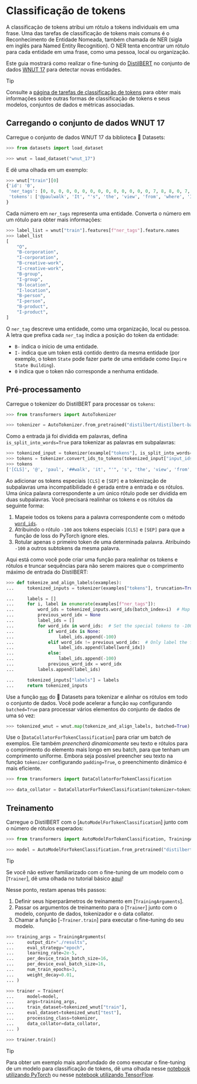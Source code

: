 <!--Copyright 2022 The HuggingFace Team. All rights reserved.

Licensed under the Apache License, Version 2.0 (the "License"); you may not use this file except in compliance with
the License. You may obtain a copy of the License at

http://www.apache.org/licenses/LICENSE-2.0

Unless required by applicable law or agreed to in writing, software distributed under the License is distributed on
an "AS IS" BASIS, WITHOUT WARRANTIES OR CONDITIONS OF ANY KIND, either express or implied. See the License for the
specific language governing permissions and limitations under the License.

⚠️ Note that this file is in Markdown but contain specific syntax for our doc-builder (similar to MDX) that may not be
rendered properly in your Markdown viewer.

-->

# Classificação de tokens

<Youtube id="wVHdVlPScxA"/>

A classificação de tokens atribui um rótulo a tokens individuais em uma frase. Uma das tarefas de classificação de tokens mais comuns é o Reconhecimento de Entidade Nomeada, também chamada de NER (sigla em inglês para Named Entity Recognition). O NER tenta encontrar um rótulo para cada entidade em uma frase, como uma pessoa, local ou organização.

Este guia mostrará como realizar o fine-tuning do [DistilBERT](https://huggingface.co/distilbert/distilbert-base-uncased) no conjunto de dados [WNUT 17](https://huggingface.co/datasets/wnut_17) para detectar novas entidades.

> [!TIP]
> Consulte a [página de tarefas de classificação de tokens](https://huggingface.co/tasks/token-classification) para obter mais informações sobre outras formas de classificação de tokens e seus modelos, conjuntos de dados e métricas associadas.

## Carregando o conjunto de dados WNUT 17

Carregue o conjunto de dados WNUT 17 da biblioteca 🤗 Datasets:

```py
>>> from datasets import load_dataset

>>> wnut = load_dataset("wnut_17")
```

E dê uma olhada em um exemplo:

```py
>>> wnut["train"][0]
{'id': '0',
 'ner_tags': [0, 0, 0, 0, 0, 0, 0, 0, 0, 0, 0, 0, 0, 0, 7, 8, 8, 0, 7, 0, 0, 0, 0, 0, 0, 0, 0],
 'tokens': ['@paulwalk', 'It', "'s", 'the', 'view', 'from', 'where', 'I', "'m", 'living', 'for', 'two', 'weeks', '.', 'Empire', 'State', 'Building', '=', 'ESB', '.', 'Pretty', 'bad', 'storm', 'here', 'last', 'evening', '.']
}
```

Cada número em `ner_tags` representa uma entidade. Converta o número em um rótulo para obter mais informações:

```py
>>> label_list = wnut["train"].features[f"ner_tags"].feature.names
>>> label_list
[
    "O",
    "B-corporation",
    "I-corporation",
    "B-creative-work",
    "I-creative-work",
    "B-group",
    "I-group",
    "B-location",
    "I-location",
    "B-person",
    "I-person",
    "B-product",
    "I-product",
]
```

O `ner_tag` descreve uma entidade, como uma organização, local ou pessoa. A letra que prefixa cada `ner_tag` indica a posição do token da entidade:

- `B-` indica o início de uma entidade.
- `I-` indica que um token está contido dentro da mesma entidade (por exemplo, o token `State` pode fazer parte de uma entidade como `Empire State Building`).
- `0` indica que o token não corresponde a nenhuma entidade.

## Pré-processamento

<Youtube id="iY2AZYdZAr0"/>

Carregue o tokenizer do DistilBERT para processar os `tokens`:

```py
>>> from transformers import AutoTokenizer

>>> tokenizer = AutoTokenizer.from_pretrained("distilbert/distilbert-base-uncased")
```

Como a entrada já foi dividida em palavras, defina `is_split_into_words=True` para tokenizar as palavras em subpalavras:

```py
>>> tokenized_input = tokenizer(example["tokens"], is_split_into_words=True)
>>> tokens = tokenizer.convert_ids_to_tokens(tokenized_input["input_ids"])
>>> tokens
['[CLS]', '@', 'paul', '##walk', 'it', "'", 's', 'the', 'view', 'from', 'where', 'i', "'", 'm', 'living', 'for', 'two', 'weeks', '.', 'empire', 'state', 'building', '=', 'es', '##b', '.', 'pretty', 'bad', 'storm', 'here', 'last', 'evening', '.', '[SEP]']
```

Ao adicionar os tokens especiais `[CLS]` e `[SEP]` e a tokenização de subpalavras uma incompatibilidade é gerada entre a entrada e os rótulos. Uma única palavra correspondente a um único rótulo pode ser dividida em duas subpalavras. Você precisará realinhar os tokens e os rótulos da seguinte forma:

1. Mapeie todos os tokens para a palavra correspondente com o método [`word_ids`](https://huggingface.co/docs/tokenizers/python/latest/api/reference.html#tokenizers.Encoding.word_ids).
2. Atribuindo o rótulo `-100` aos tokens especiais `[CLS]` e `[SEP]` para que a função de loss do PyTorch ignore eles.
3. Rotular apenas o primeiro token de uma determinada palavra. Atribuindo `-100` a outros subtokens da mesma palavra.

Aqui está como você pode criar uma função para realinhar os tokens e rótulos e truncar sequências para não serem maiores que o comprimento máximo de entrada do DistilBERT:

```py
>>> def tokenize_and_align_labels(examples):
...     tokenized_inputs = tokenizer(examples["tokens"], truncation=True, is_split_into_words=True)

...     labels = []
...     for i, label in enumerate(examples[f"ner_tags"]):
...         word_ids = tokenized_inputs.word_ids(batch_index=i)  # Map tokens to their respective word.
...         previous_word_idx = None
...         label_ids = []
...         for word_idx in word_ids:  # Set the special tokens to -100.
...             if word_idx is None:
...                 label_ids.append(-100)
...             elif word_idx != previous_word_idx:  # Only label the first token of a given word.
...                 label_ids.append(label[word_idx])
...             else:
...                 label_ids.append(-100)
...             previous_word_idx = word_idx
...         labels.append(label_ids)

...     tokenized_inputs["labels"] = labels
...     return tokenized_inputs
```

Use a função [`map`](https://huggingface.co/docs/datasets/process#map) do 🤗 Datasets para tokenizar e alinhar os rótulos em todo o conjunto de dados. Você pode acelerar a função `map` configurando `batched=True` para processar vários elementos do conjunto de dados de uma só vez:

```py
>>> tokenized_wnut = wnut.map(tokenize_and_align_labels, batched=True)
```

Use o [`DataCollatorForTokenClassification`] para criar um batch de exemplos. Ele também *preencherá dinamicamente* seu texto e rótulos para o comprimento do elemento mais longo em seu batch, para que tenham um comprimento uniforme. Embora seja possível preencher seu texto na função `tokenizer` configurando `padding=True`, o preenchimento dinâmico é mais eficiente.

```py
>>> from transformers import DataCollatorForTokenClassification

>>> data_collator = DataCollatorForTokenClassification(tokenizer=tokenizer)
```

## Treinamento

Carregue o DistilBERT com o [`AutoModelForTokenClassification`] junto com o número de rótulos esperados:

```py
>>> from transformers import AutoModelForTokenClassification, TrainingArguments, Trainer

>>> model = AutoModelForTokenClassification.from_pretrained("distilbert/distilbert-base-uncased", num_labels=14)
```

> [!TIP]
> Se você não estiver familiarizado com o fine-tuning de um modelo com o [`Trainer`], dê uma olhada no tutorial básico [aqui](../training#finetune-with-trainer)!

Nesse ponto, restam apenas três passos:

1. Definir seus hiperparâmetros de treinamento em [`TrainingArguments`].
2. Passar os argumentos de treinamento para o [`Trainer`] junto com o modelo, conjunto de dados, tokenizador e o data collator.
3. Chamar a função [`~Trainer.train`] para executar o fine-tuning do seu modelo.

```py
>>> training_args = TrainingArguments(
...     output_dir="./results",
...     eval_strategy="epoch",
...     learning_rate=2e-5,
...     per_device_train_batch_size=16,
...     per_device_eval_batch_size=16,
...     num_train_epochs=3,
...     weight_decay=0.01,
... )

>>> trainer = Trainer(
...     model=model,
...     args=training_args,
...     train_dataset=tokenized_wnut["train"],
...     eval_dataset=tokenized_wnut["test"],
...     processing_class=tokenizer,
...     data_collator=data_collator,
... )

>>> trainer.train()
```

> [!TIP]
> Para obter um exemplo mais aprofundado de como executar o fine-tuning de um modelo para classificação de tokens, dê uma olhada nesse [notebook utilizando PyTorch](https://colab.research.google.com/github/huggingface/notebooks/blob/main/examples/token_classification.ipynb) ou nesse [notebook utilizando TensorFlow](https://colab.research.google.com/github/huggingface/notebooks/blob/main/examples/token_classification-tf.ipynb).
